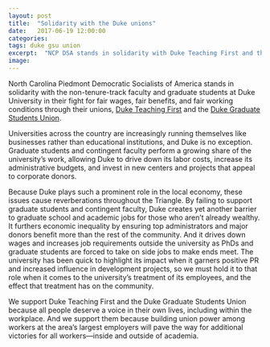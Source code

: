 ```yaml
---
layout: post
title:  "Solidarity with the Duke unions"
date:   2017-06-19 12:00:00
categories:
tags: duke gsu union
excerpt:  "NCP DSA stands in solidarity with Duke Teaching First and the Duke Graduate Students Union in their fight for fair wages, fair benefits, and fair working conditions."
image:
---
```


North Carolina Piedmont Democratic Socialists of America stands in solidarity with the non-tenure-track faculty and graduate students at Duke University in their fight for fair wages, fair benefits, and fair working conditions through their unions, [Duke Teaching First](http://duketeachingfirst.org) and the [Duke Graduate Students Union](https://dukegradunion.org/).

Universities across the country are increasingly running themselves like businesses rather than educational institutions, and Duke is no exception. Graduate students and contingent faculty perform a growing share of the university’s work, allowing Duke to drive down its labor costs, increase its administrative budgets, and invest in new centers and projects that appeal to corporate donors.

Because Duke plays such a prominent role in the local economy, these issues cause reverberations throughout the Triangle. By failing to support graduate students and contingent faculty, Duke creates yet another barrier to graduate school and academic jobs for those who aren’t already wealthy. It furthers economic inequality by ensuring top administrators and major donors benefit more than the rest of the community. And it drives down wages and increases job requirements outside the university as PhDs and graduate students are forced to take on side jobs to make ends meet. The university has been quick to highlight its impact when it garners positive PR and increased influence in development projects, so we must hold it to that role when it comes to the university’s treatment of its employees, and the effect that treatment has on the community.

We support Duke Teaching First and the Duke Graduate Students Union because all people deserve a voice in their own lives, including within the workplace. And we support them because building union power among workers at the area’s largest employers will pave the way for additional victories for all workers—inside and outside of academia.
